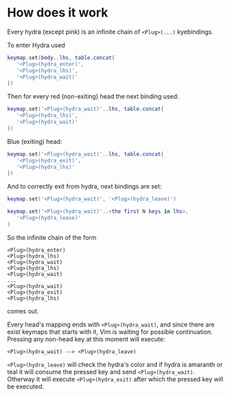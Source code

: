 # How does it work

Every hydra (except pink) is an infinite chain of `<Plug>(...)` kyebindings.

To enter Hydra used

```lua
keymap.set(body..lhs, table.concat{
   '<Plug>(hydra_enter)',
   '<Plug>(hydra_lhs)',
   '<Plug>(hydra_wait)'
})
```

Then for every red (non-exiting) head the next binding used:
```lua
keymap.set('<Plug>(hydra_wait)'..lhs, table.concat{
   '<Plug>(hydra_lhs)',
   '<Plug>(hydra_wait)'
})
```

Blue (exiting) head:
```lua
keymap.set('<Plug>(hydra_wait)'..lhs, table.concat{
   '<Plug>(hydra_exit)',
   '<Plug>(hydra_lhs)'
})
```

And to correctly exit from hydra, next bindings are set:

```lua
keymap.set('<Plug>(hydra_wait)', '<Plug>(hydra_leave)')
```

```lua
keymap.set('<Plug>(hydra_wait)'..<the first N keys in lhs>,
   '<Plug>(hydra_leave)'
)
```

So the infinite chain of the form
```
<Plug>(hydra_enter)
<Plug>(hydra_lhs)
<Plug>(hydra_wait)
<Plug>(hydra_lhs)
<Plug>(hydra_wait)
...
<Plug>(hydra_wait)
<Plug>(hydra_exit)
<Plug>(hydra_lhs)
```
comes out.

Every head's mapping ends with `<Plug>(hydra_wait)`, and since there are exist
keymaps that starts with it, Vim is waiting for possible continuation.
Pressing any non-head key at this moment will execute:
```
<Plug>(hydra_wait) --> <Plug>(hydra_leave)
```
`<Plug>(hydra_leave)` will check the hydra's color and if hydra is amaranth or teal
it will consume the pressed key and send `<Plug>(hydra_wait)`. Otherway it will
execute `<Plug>(hydra_exit)` after which the pressed  key will be executed.

